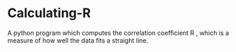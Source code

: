 # Calculating-R

A python program which computes the correlation coefficient  R , which is a measure of how well the data fits a straight line.
